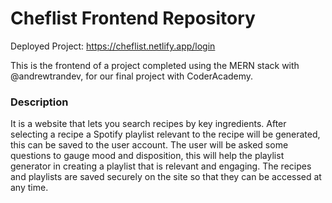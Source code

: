 # Cheflist Frontend Repository
Deployed Project: https://cheflist.netlify.app/login <br>

This is the frontend of a project completed using the MERN stack with @andrewtrandev, for our final project with CoderAcademy.

### Description
It is a website that lets you search recipes by key ingredients. After selecting a recipe a Spotify playlist relevant to the recipe will be generated, this can be saved to the user account. The user will be asked some questions to gauge mood and disposition, this will help the playlist generator in creating a playlist that is relevant and engaging. The recipes and playlists are saved securely on the site so that they can be accessed at any time.


